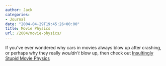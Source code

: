```yaml
---
author: Jack
categories:
- Journal
date: "2004-04-29T19:45:26+00:00"
title: Movie Physics
url: /2004/movie-physics/
---
```


If you've ever wondered why cars in movies always blow up after crashing, or perhaps why they really _wouldn't_ blow up, then check out [Insultingly Stupid Movie Physics][1]

 [1]: http://www.intuitor.com/moviephysics/